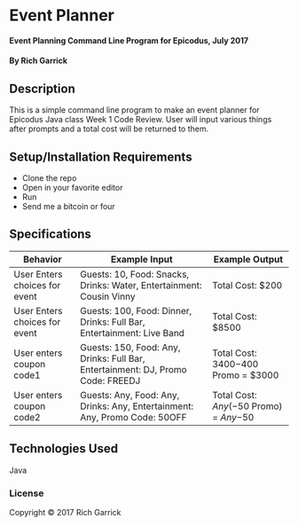 

# Event Planner

#### Event Planning Command Line Program for Epicodus, July 2017

#### By Rich Garrick

## Description

This is a simple command line program to make an event planner for Epicodus Java class Week 1 Code Review.
User will input various things after prompts and a total cost will be returned to them.

## Setup/Installation Requirements

* Clone the repo
* Open in your favorite editor
* Run
* Send me a bitcoin or four

## Specifications

| Behavior      | Example Input         | Example Output        |
| ------------- | ------------- | ------------- |
| User Enters choices for event | Guests: 10, Food: Snacks, Drinks: Water, Entertainment: Cousin Vinny | Total Cost: $200 |
| User Enters choices for event | Guests: 100, Food: Dinner, Drinks: Full Bar, Entertainment: Live Band | Total Cost: $8500 |
| User enters coupon code1 | Guests: 150, Food: Any, Drinks: Full Bar, Entertainment: DJ, Promo Code: FREEDJ | Total Cost: $3400 -$400 Promo = $3000 |
| User enters coupon code2 | Guests: Any, Food: Any, Drinks: Any, Entertainment: Any, Promo Code: 50OFF | Total Cost: $Any (-$50 Promo) = $Any-$50 |

## Technologies Used

Java

### License

Copyright &copy; 2017 Rich Garrick